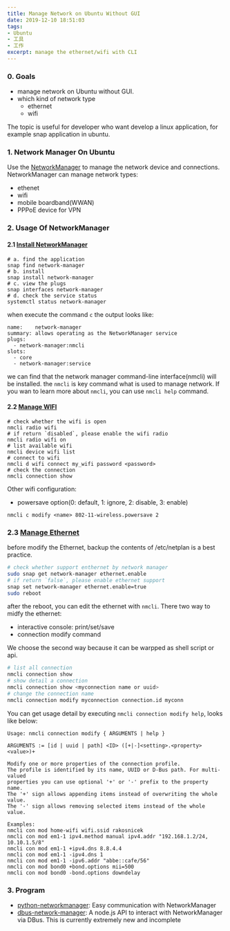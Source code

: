 ```yaml
---
title: Manage Network on Ubuntu Without GUI
date: 2019-12-10 18:51:03
tags:
- Ubuntu
- 工具
- 工作
excerpt: manage the ethernet/wifi with CLI
---
```


### 0. Goals
- manage network on Ubuntu without GUI.
- which kind of network type
    - ethernet
    - wifi

The topic is useful for developer who want develop a linux application, for example snap application in ubuntu.

### 1. Network Manager On Ubuntu
Use the [NetworkManager](https://docs.ubuntu.com/core/en/stacks/network/network-manager/docs/) to manage the network device and connections. NetworkManager can manage network types:
- ethenet
- wifi
- mobile boardband(WWAN)
- PPPoE device for VPN

### 2. Usage Of NetworkManager

#### 2.1 [Install NetworkManager](https://docs.ubuntu.com/core/en/stacks/network/network-manager/docs/installation)
```
# a. find the application
snap find network-manager
# b. install
snap install network-manager
# c. view the plugs
snap interfaces network-manager
# d. check the service status
systemctl status network-manager
```
when execute the command `c` the output looks like:
```
name:    network-manager
summary: allows operating as the NetworkManager service
plugs:
  - network-manager:nmcli
slots:
  - core
  - network-manager:service
```
we can find that the network manager command-line interface(nmcli) will be installed. the `nmcli` is key command what is used to manage network. If you wan to learn more about `nmcli`, you can use `nmcli help` command.

#### 2.2 [Manage WIFI](https://docs.ubuntu.com/core/en/stacks/network/network-manager/docs/configure-wifi-connections)
```
# check whether the wifi is open
nmcli radio wifi
# if return `disabled`, please enable the wifi radio
nmcli radio wifi on
# list available wifi
nmcli device wifi list
# connect to wifi
nmcli d wifi connect my_wifi password <password>
# check the connection
nmcli connection show
```
Other wifi configuration:
- powersave option(0: default, 1: ignore, 2: disable, 3: enable)
```
nmcli c modify <name> 802-11-wireless.powersave 2
```

### 2.3 [Manage Ethernet]()
before modify the Ethernet, backup the contents of /etc/netplan is a best practice.

```sh
# check whether support enthernet by network manager
sudo snap get network-manager ethernet.enable
# if return `false`, please enable ethernet support
snap set network-manager ethernet.enable=true
sudo reboot

```
after the reboot, you can edit the ethernet with `nmcli`. There two way to midfy the ethernet:
- interactive console: print/set/save
- connection modify command

We choose the second way because it can be warpped as shell script or api.
```sh
# list all connection
nmcli connection show
# show detail a connection
nmcli connection show <myconnection name or uuid>
# change the connection name
nmcli connection modify myconnection connection.id myconn
```
You can get usage detail by executing `nmcli connection modify help`, looks like below:
```
Usage: nmcli connection modify { ARGUMENTS | help }

ARGUMENTS := [id | uuid | path] <ID> ([+|-]<setting>.<property> <value>)+

Modify one or more properties of the connection profile.
The profile is identified by its name, UUID or D-Bus path. For multi-valued
properties you can use optional '+' or '-' prefix to the property name.
The '+' sign allows appending items instead of overwriting the whole value.
The '-' sign allows removing selected items instead of the whole value.

Examples:
nmcli con mod home-wifi wifi.ssid rakosnicek
nmcli con mod em1-1 ipv4.method manual ipv4.addr "192.168.1.2/24, 10.10.1.5/8"
nmcli con mod em1-1 +ipv4.dns 8.8.4.4
nmcli con mod em1-1 -ipv4.dns 1
nmcli con mod em1-1 -ipv6.addr "abbe::cafe/56"
nmcli con mod bond0 +bond.options mii=500
nmcli con mod bond0 -bond.options downdelay
```

### 3. Program
- [python-networkmanager](https://github.com/seveas/python-networkmanager): Easy communication with NetworkManager
- [dbus-network-manager](https://github.com/LGSInnovations/node-dbus-network-manager): A node.js API to interact with NetworkManager via DBus. This is currently extremely new and incomplete